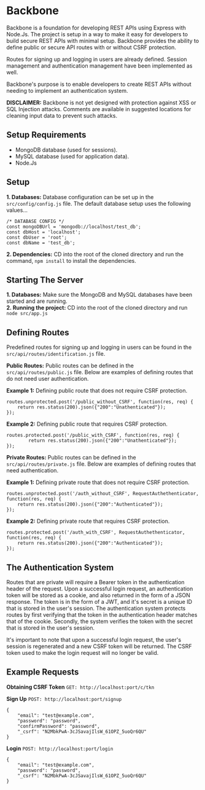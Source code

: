 # Backbone

Backbone is a foundation for developing REST APIs using Express with Node.Js. The project is setup in a way to make it easy for developers to build secure REST APIs with minimal setup. Backbone provides the ability to define public or secure API routes with or without CSRF protection. 

Routes for signing up and logging in users are already defined. Session management and authentication management have been implemented as well. 

Backbone's purpose is to enable developers to create REST APIs without needing to implement an authentication system. 

**DISCLAIMER:** Backbone is not yet designed with protection against XSS or SQL Injection attacks. Comments are available in suggested locations for cleaning input data to prevent such attacks.

## Setup Requirements
  - MongoDB database (used for sessions).
  - MySQL database (used for application data).
  - Node.Js

## Setup
**1. Databases:** Database configuration can be set up in the `src/config/config.js` file. The default database setup uses the following values...

```
/* DATABASE CONFIG */
const mongoDBUrl = 'mongodb://localhost/test_db';
const dbHost = 'localhost';
const dbUser = 'root';
const dbName = 'test_db';
```
**2. Dependencies:** CD into the root of the cloned directory and run the command, `npm install` to install the dependencies.

## Starting The Server
**1. Databases:** Make sure the MongoDB and MySQL databases have been started and are running.  
**2. Running the project:** CD into the root of the cloned directory and run `node src/app.js`

## Defining Routes

Predefined routes for signing up and logging in users can be found in the `src/api/routes/identification.js` file.

**Public Routes:**
Public routes can be defined in the `src/api/routes/public.js` file. Below are examples of defining routes that do not need user authentication.

**Example 1:** Defining public route that does not require CSRF protection.
~~~
routes.unprotected.post('/public_without_CSRF', function(res, req) {
    return res.status(200).json({"200":"Unathenticated"});
});
~~~
**Example 2:** Defining public route that requires CSRF protection.
~~~
routes.protected.post('/public_with_CSRF', function(res, req) {
		return res.status(200).json({"200":"Unathenticated"});
});
~~~

**Private Routes:**
Public routes can be defined in the `src/api/routes/private.js` file. Below are examples of defining routes that need authentication.

**Example 1:** Defining private route that does not require CSRF protection.
~~~
routes.unprotected.post('/auth_without_CSRF', RequestAuthethenticator, function(res, req) {
    return res.status(200).json({"200":"Authenticated"});
});
~~~
**Example 2:** Defining private route that requires CSRF protection.
~~~
routes.protected.post('/auth_with_CSRF', RequestAuthethenticator, function(res, req) {
    return res.status(200).json({"200":"Authenticated"});
});
~~~

## The Authentication System
Routes that are private will require a Bearer token in the authentication header of the request. Upon a successful login request, an authentication token will be stored as a cookie, and also returned in the form of a JSON response. The token is in the form of a JWT, and it's secret is a unique ID that is stored in the user's session. The authentication system protects routes by first verifying that the token in the authentication header matches that of the cookie. Secondly, the system verifies the token with the secret that is stored in the user's session.

It's important to note that upon a successful login request, the user's session is regenerated and a new CSRF token will be returned. The CSRF token used to make the login request will no longer be valid.

## Example Requests
**Obtaining CSRF Token**
`GET: http://localhost:port/c/tkn`

**Sign Up**
`POST: http://localhost:port/signup`
~~~
{
	"email": "test@example.com",
	"password": "password",
	"confirmPassword": "password",
	"_csrf": "N2MbkPwA-3cJSavajIlsW_61OPZ_5uoQr6QU"
}
~~~
**Login**
`POST: http://localhost:port/login`
~~~
{
	"email": "test@example.com",
	"password": "password",
	"_csrf": "N2MbkPwA-3cJSavajIlsW_61OPZ_5uoQr6QU"
}
~~~
